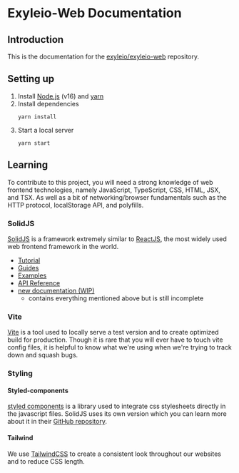 # Exyleio-Web Documentation

## Introduction

This is the documentation for the
[exyleio/exyleio-web](https://github.com/exyleio/exyleio-web)
repository.

## Setting up

1. Install [Node.js](https://nodejs.org) (v16) and
   [yarn](https://yarnpkg.com)
2. Install dependencies
   ```
   yarn install
   ```
3. Start a local server
   ```
   yarn start
   ```

## Learning

To contribute to this project, you will need a strong knowledge of
web frontend technologies, namely JavaScript, TypeScript, CSS, HTML,
JSX, and TSX. As well as a bit of networking/browser fundamentals such
as the HTTP protocol, localStorage API, and polyfills.

### SolidJS

[SolidJS](https://www.solidjs.com) is a framework extremely similar
to [ReactJS](https://reactjs.org), the most widely used web frontend
framework in the world.

- [Tutorial](https://www.solidjs.com/tutorial)
- [Guides](https://www.solidjs.com/guides)
- [Examples](https://www.solidjs.com/examples/counter)
- [API Reference](https://www.solidjs.com/docs/latest)
- [new documentation (WIP)](https://docs.solidjs.com)
  - contains everything mentioned above but is still incomplete

### Vite

[Vite](https://github.com/vitejs/vite) is a tool used to locally
serve a test version and to create optimized build for production.
Though it is rare that you will ever have to touch vite config
files, it is helpful to know what we're using when we're trying to
track down and squash bugs.

### Styling

#### Styled-components

[styled components](https://github.com/styled-components/styled-components)
is a library used to integrate css stylesheets directly in the
javascript files. SolidJS uses its own version which you can
learn more about it in their
[GitHub repository](https://github.com/solidjs/solid-styled-components).

#### Tailwind

We use [TailwindCSS](https://github.com/tailwindlabs/tailwindcss) to create
a consistent look throughout our websites and to reduce CSS length.
